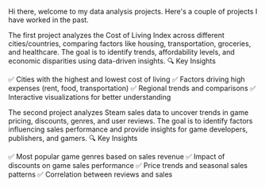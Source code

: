 Hi there, welcome to my data analysis projects. Here's a couple of projects I have worked in the past.

The first project analyzes the Cost of Living Index across different cities/countries, comparing factors like housing, transportation, groceries, and healthcare. The goal is to identify trends, affordability levels, and economic disparities using data-driven insights.
🔍 Key Insights

✅ Cities with the highest and lowest cost of living
✅ Factors driving high expenses (rent, food, transportation)
✅ Regional trends and comparisons
✅ Interactive visualizations for better understanding

The second project analyzes Steam sales data to uncover trends in game pricing, discounts, genres, and user reviews. The goal is to identify factors influencing sales performance and provide insights for game developers, publishers, and gamers.
🔍 Key Insights

✅ Most popular game genres based on sales revenue
✅ Impact of discounts on game sales performance
✅ Price trends and seasonal sales patterns
✅ Correlation between reviews and sales
